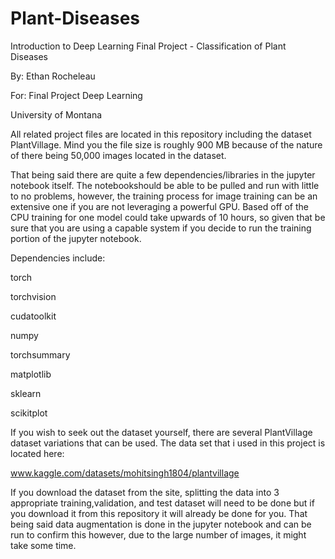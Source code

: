 # Plant-Diseases
Introduction to Deep Learning Final Project - Classification of Plant Diseases

By: Ethan Rocheleau

For: Final Project Deep Learning

University of Montana

All related project files are located in this repository including the dataset PlantVillage. Mind you the file size is roughly 900 MB because of the nature of there being 50,000 images located in the dataset. 

That being said there are quite a few dependencies/libraries in the jupyter notebook itself. The notebookshould be able to be pulled and run with little to no problems, however, the training process for image training can be an extensive one if you are not leveraging a powerful GPU. Based off of the CPU training for one model could take upwards of 10 hours, so given that be sure that you are using a capable system if you decide to run the training portion of the jupyter notebook.

Dependencies include:

torch

torchvision

cudatoolkit

numpy

torchsummary

matplotlib

sklearn

scikitplot

If you wish to seek out the dataset yourself, there are several PlantVillage dataset variations that can be used. The data set that i used in this project is located here:

www.kaggle.com/datasets/mohitsingh1804/plantvillage

If you download the dataset from the site, splitting the data into 3 appropriate training,validation, and test dataset will need to be done but if you download it from this repository it will already be done for you. That being said data augmentation is done in the jupyter notebook and can be run to confirm this however, due to the large number of images, it might take some time.
